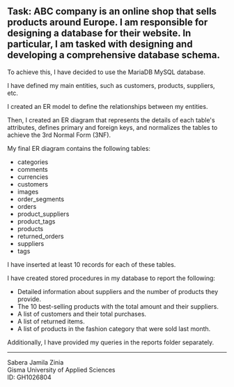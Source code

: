 **Task: ABC company is an online shop that sells products around Europe. I am responsible for designing a database for their website. In particular, I am tasked with designing and developing a comprehensive database schema.** 
---

To achieve this, I have decided to use the MariaDB MySQL database.

I have defined my main entities, such as customers, products, suppliers, etc.

I created an ER model to define the relationships between my entities.

Then, I created an ER diagram that represents the details of each table's attributes, defines primary and foreign keys, and normalizes the tables to achieve the 3rd Normal Form (3NF).

My final ER diagram contains the following tables:

- categories
- comments
- currencies
- customers
- images
- order_segments
- orders
- product_suppliers
- product_tags
- products
- returned_orders
- suppliers
- tags

I have inserted at least 10 records for each of these tables.

I have created stored procedures in my database to report the following:

- Detailed information about suppliers and the number of products they provide.
- The 10 best-selling products with the total amount and their suppliers.
- A list of customers and their total purchases.
- A list of returned items.
- A list of products in the fashion category that were sold last month.

Additionally, I have provided my queries in the reports folder separately.

------
Sabera Jamila Zinia  
Gisma University of Applied Sciences  
ID: GH1026804
